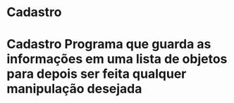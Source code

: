 # Cadastro
<H1>Cadastro
Programa que guarda as informações em uma lista de objetos para depois ser feita qualquer manipulação desejada

